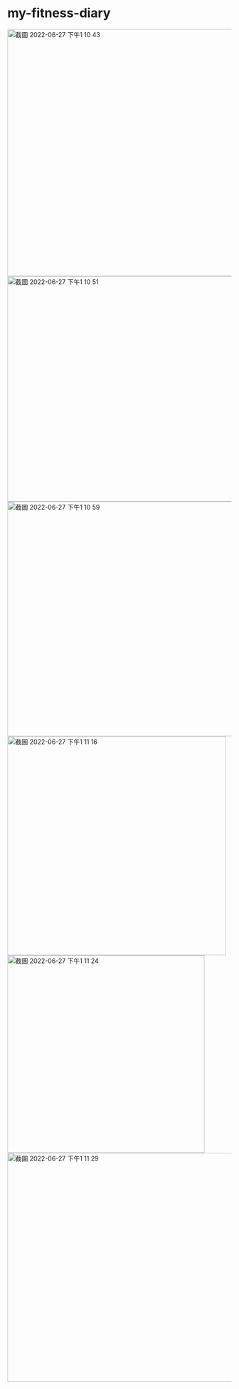 # my-fitness-diary
<img width="554" alt="截圖 2022-06-27 下午1 10 43" src="https://user-images.githubusercontent.com/74034793/175864611-1bdaab9e-29ca-43a2-b127-67a272668ee5.png">
<img width="505" alt="截圖 2022-06-27 下午1 10 51" src="https://user-images.githubusercontent.com/74034793/175864610-441fc0de-c4dc-4c1d-961b-ffe2b7cf51d9.png">
<img width="526" alt="截圖 2022-06-27 下午1 10 59" src="https://user-images.githubusercontent.com/74034793/175864605-df1795e6-c5e7-4806-b988-ebef88635006.png">
<img width="491" alt="截圖 2022-06-27 下午1 11 16" src="https://user-images.githubusercontent.com/74034793/175864602-80265a0e-505f-48f5-b8cf-e31eacb08ba4.png">
<img width="443" alt="截圖 2022-06-27 下午1 11 24" src="https://user-images.githubusercontent.com/74034793/175864599-1b356e2c-f009-4f17-9a8a-c22246091163.png">
<img width="513" alt="截圖 2022-06-27 下午1 11 29" src="https://user-images.githubusercontent.com/74034793/175864588-e30b227a-59b1-4829-9a09-7012e92e11da.png">




